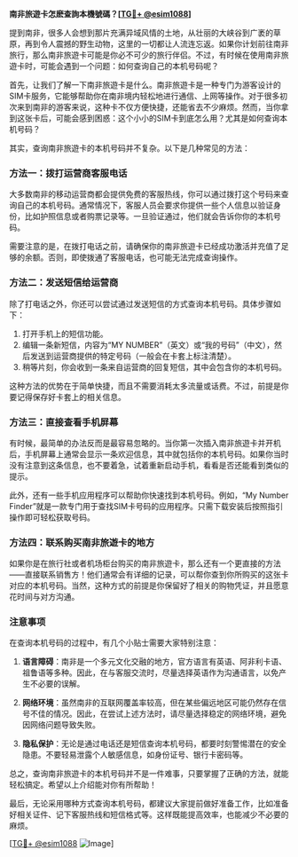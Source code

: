 **南非旅遊卡怎麽查詢本機號碼？[[TG💪+ @esim1088](https://t.me/s/esim1088)]**

提到南非，很多人会想到那片充满异域风情的土地，从壮丽的大峡谷到广袤的草原，再到令人震撼的野生动物，这里的一切都让人流连忘返。如果你计划前往南非旅行，那么南非旅遊卡可能是你必不可少的旅行伴侣。不过，有时候在使用南非旅遊卡时，可能会遇到一个问题：如何查询自己的本机号码呢？

首先，让我们了解一下南非旅遊卡是什么。南非旅遊卡是一种专门为游客设计的SIM卡服务，它能够帮助你在南非境内轻松地进行通信、上网等操作。对于很多初次来到南非的游客来说，这种卡不仅方便快捷，还能省去不少麻烦。然而，当你拿到这张卡后，可能会感到困惑：这个小小的SIM卡到底怎么用？尤其是如何查询本机号码？

其实，查询南非旅遊卡的本机号码并不复杂。以下是几种常见的方法：

### 方法一：拨打运营商客服电话

大多数南非的移动运营商都会提供免费的客服热线，你可以通过拨打这个号码来查询自己的本机号码。通常情况下，客服人员会要求你提供一些个人信息以验证身份，比如护照信息或者购票记录等。一旦验证通过，他们就会告诉你你的本机号码。

需要注意的是，在拨打电话之前，请确保你的南非旅遊卡已经成功激活并充值了足够的余额。否则，即使拨通了客服电话，也可能无法完成查询操作。

### 方法二：发送短信给运营商

除了打电话之外，你还可以尝试通过发送短信的方式查询本机号码。具体步骤如下：

1. 打开手机上的短信功能。
2. 编辑一条新短信，内容为“MY NUMBER”（英文）或“我的号码”（中文），然后发送到运营商提供的特定号码（一般会在卡套上标注清楚）。
3. 稍等片刻，你会收到一条来自运营商的回复短信，其中会包含你的本机号码。

这种方法的优势在于简单快捷，而且不需要消耗太多流量或话费。不过，前提是你要记得保存好卡套上的相关信息。

### 方法三：直接查看手机屏幕

有时候，最简单的办法反而是最容易忽略的。当你第一次插入南非旅遊卡并开机后，手机屏幕上通常会显示一条欢迎信息，其中就包括你的本机号码。如果你当时没有注意到这条信息，也不要着急，试着重新启动手机，看看是否还能看到类似的提示。

此外，还有一些手机应用程序可以帮助你快速找到本机号码。例如，“My Number Finder”就是一款专门用于查找SIM卡号码的应用程序。只需下载安装后按照指引操作即可轻松获取号码。

### 方法四：联系购买南非旅遊卡的地方

如果你是在旅行社或者机场柜台购买的南非旅遊卡，那么还有一个更直接的方法——直接联系销售方！他们通常会有详细的记录，可以帮你查到你所购买的这张卡对应的本机号码。当然，这种方式的前提是你保留好了相关的购物凭证，并且愿意花时间与对方沟通。

### 注意事项

在查询本机号码的过程中，有几个小贴士需要大家特别注意：

1. **语言障碍**：南非是一个多元文化交融的地方，官方语言有英语、阿非利卡语、祖鲁语等多种。因此，在与客服交流时，尽量选择英语作为沟通语言，以免产生不必要的误解。
   
2. **网络环境**：虽然南非的互联网覆盖率较高，但在某些偏远地区可能仍然存在信号不佳的情况。因此，在尝试上述方法时，请尽量选择稳定的网络环境，避免因网络问题导致失败。

3. **隐私保护**：无论是通过电话还是短信查询本机号码，都要时刻警惕潜在的安全隐患。不要轻易泄露个人敏感信息，如身份证号、银行卡密码等。

总之，查询南非旅遊卡的本机号码并不是一件难事，只要掌握了正确的方法，就能轻松搞定。希望以上介绍能对你有所帮助！

最后，无论采用哪种方式查询本机号码，都建议大家提前做好准备工作，比如准备好相关证件、记下客服热线和短信格式等。这样既能提高效率，也能减少不必要的麻烦。

[[TG💪+ @esim1088](https://t.me/s/esim1088) ![Image](https://i.postimg.cc/4NQfJmqS/Snipaste-2025-05-13-00-14-12.png)]